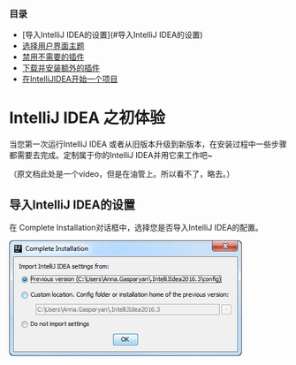 ### 目录

- [导入IntelliJ IDEA的设置](#导入IntelliJ IDEA的设置)
- [选择用户界面主题](#选择用户界面主题)
- [禁用不需要的插件](#禁用不需要的插件)
- [下载并安装额外的插件](#禁用不需要的插件)
- [在IntelliJIDEA开始一个项目](#在IntelliJIDEA开始一个项目)



# IntelliJ IDEA 之初体验

当您第一次运行IntelliJ IDEA 或者从旧版本升级到新版本，在安装过程中一些步骤都需要去完成。定制属于你的IntelliJ IDEA并用它来工作吧~

（原文档此处是一个video，但是在油管上。所以看不了，略去。）





## 导入IntelliJ IDEA的设置

在 Complete Installation对话框中，选择您是否导入IntelliJ IDEA的配置。

![alt](<https://github.com/fengyishun/IDEA-Help-ZH-CN/blob/master/resources/ij_complete_installation_dialog.png>)



